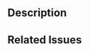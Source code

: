 <!--
  Have any questions? Check out the contributing docs at https://gatsby.app/contribute, or
  ask in this Pull Request and a Gatsby maintainer will be happy to help :)
-->

## Description
<!-- Write a brief description of the changes introduced by this PR -->

## Related Issues
 <!--
   Link to the issue that is fixed by this PR (if there is one)
   e.g. Fixes #1234, Addresses #1234, Related to #1234, etc.
 -->
